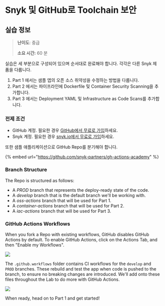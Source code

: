 # Snyk 및 GitHub로 Toolchain 보안

## 실습 정보

> **난이도**: 중급
>
> **소요 시간:** 60 분

실습은 세 부분으로 구성되어 있으며 순서대로 완료해야 합니다. 각각은 다른 Snyk 제품을 다룹니다.

1. Part 1 에서는 샘플 앱의 오픈 소스 취약성을 수정하는 방법을 다룹니다.
2. Part 2 에서는 파이프라인에 Dockerfile 및 Container Security Scanning을 추가합니다.
3. Part 3 에서는 Deployment YAML 및 Infrastructure as Code Scans를 추가합니다.

### 전제 조건

* GitHub 계정. 필요한 경우 [GitHub에서 무료로 가입](https://github.com/join)하세요.
* Snyk 계정. 필요한 경우 [snyk.io에서 무료로 가입](https://app.snyk.io/login)하세요.

또한 샘플 애플리케이션으로 GitHub Repo를 분기해야 합니다.

{% embed url="https://github.com/snyk-partners/gh-actions-academy" %}

### Branch Structure

The Repo is structured as follows:

* A _PROD_ branch that represents the deploy-ready state of the code.
* A _develop_ branch that is the default branch we'll be working with.
* A _oss-actions_ branch that will be used for Part 1.
* A _container-actions_ branch that will be used for Part 2.
* A _iac-actions_ branch that will be used for Part 3.

### GitHub Actions Workflows

When you fork a Repo with existing workflows, GitHub disables GitHub Actions by default. To enable GitHub Actions, click on the Actions Tab, and then "Enable my Workflows".

![](https://partner-workshop-assets.s3.us-east-2.amazonaws.com/gh-actionson.png)

The `.github.workflows` folder contains CI workflows for the `develop` and `PROD` branches. These rebuild and test the app when code is pushed to the branch, to ensure no breaking changes are introduced. We'll add onto these files throughout the Lab to do more with GitHub Actions.

![](https://partner-workshop-assets.s3.us-east-2.amazonaws.com/gh-devworkflows.png)

When ready, head on to Part 1 and get started!
